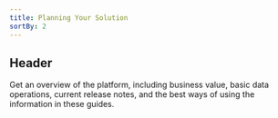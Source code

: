```yaml
---
title: Planning Your Solution
sortBy: 2
---
```

## Header
Get an overview of the platform, including business value, basic data operations, current release notes, and the best ways of using the information in these guides.

